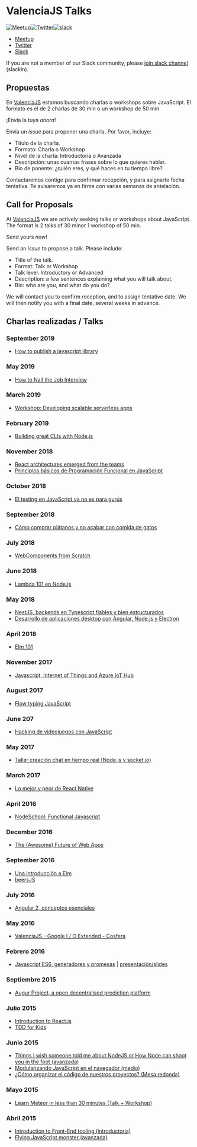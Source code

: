 # ValenciaJS Talks

[![Meetup](https://img.shields.io/badge/Meetup-Valencia--JS-red.svg?style=flat-square)](https://www.meetup.com/ValenciaJS)[![Twitter](https://img.shields.io/badge/Twitter-VlcJS-55acee.svg?style=flat-square)](https://twitter.com/VlcJS)[![slack](https://img.shields.io/badge/slack-valenciajs-f3005a.svg?style=flat-square)](https://valenciajs.slack.com)

- [Meetup](https://www.meetup.com/ValenciaJS)
- [Twitter](https://twitter.com/VlcJS)
- [Slack](https://valenciajs.slack.com)

If you are not a member of our Slack community, please [join slack channel](http://valenciajs.herokuapp.com/) (slackin).

## Propuestas

En [ValenciaJS](http://www.valenciajs.org/) estamos buscando charlas o workshops sobre JavaScript. El formato es el de 2 charlas de 30 min o un workshop de 50 min.

¡Envía la tuya *ahora*!

Envía un _issue_ para proponer una charla. Por favor, incluye:

* Título de la charla.
* Formato: Charla o Workshop
* Nivel de la charla: Introductoria o Avanzada
* Descripción: unas cuantas frases sobre lo que quieres hablar.
* Bio de ponente: ¿quién eres, y qué haces en tu tiempo libre?

Contactaremos contigo para confirmar recepción, y para asignarte fecha tentativa.
Te avisaremos ya en firme con varias semanas de antelación.

## Call for Proposals

At [ValenciaJS](http://www.valenciajs.org/) we are actively seeking talks or workshops about JavaScript. The format is 2 talks of 30 minor 1 workshop of 50 min.

Send yours *now*!

Send an _issue_ to propose a talk. Please include:

* Title of the talk.
* Format: Talk or Workshop
* Talk level: Introductory or Advanced
* Description: a few sentences explaining what you will talk about.
* Bio: who are you, and what do you do?

We will contact you to confirm reception, and to assign tentative date.
We will then notify you with a final date, several weeks in advance.

## Charlas realizadas / Talks

### September 2019
* [How to publish a javascript library](https://www.meetup.com/ValenciaJS/events/264595270/)

### May 2019
* [How to Nail the Job Interview](https://www.meetup.com/ValenciaJS/events/261227372/)

### March 2019
* [Workshop: Developing scalable serverless apps](https://www.meetup.com/ValenciaJS/events/259525450/)

### February 2019
* [Building great CLIs with Node.js](https://www.meetup.com/ValenciaJS/events/258572974/)

### November 2018
* [React architectures emerged from the teams](https://www.meetup.com/ValenciaJS/events/256538869/)
* [Principios básicos de Programación Funcional en JavaScript](https://www.meetup.com/ValenciaJS/events/255752889/)

### October 2018
* [El testing en JavaScript ya no es para gurús](https://www.meetup.com/ValenciaJS/events/254475973/)

### September 2018
* [Cómo comprar plátanos y no acabar con comida de gatos](https://www.meetup.com/ValenciaJS/events/254472784/)

### July 2018
* [WebComponents from Scratch](https://www.meetup.com/ValenciaJS/events/252866438/)

### June 2018
* [Lambda 101 en Node.js](https://www.meetup.com/ValenciaJS/events/251394109/)

### May 2018
* [NestJS, backends en Typescript fiables y bien estructurados](https://www.meetup.com/ValenciaJS/events/250871627/)
* [Desarrollo de aplicaciones desktop con Angular, Node.js y Electron](https://www.meetup.com/ValenciaJS/events/250062082/)

### April 2018
* [Elm 101](https://www.meetup.com/ValenciaJS/events/249496339/)

### November 2017
* [Javascript, Internet of Things and Azure IoT Hub](https://www.meetup.com/ValenciaJS/events/245071917/)

### August 2017
* [Flow typing JavaScript](https://www.meetup.com/ValenciaJS/events/242469697/)

### June 207
* [Hacking de videojuegos con JavaScript](https://www.meetup.com/ValenciaJS/events/240474519/)

### May 2017
* [Taller creación chat en tiempo real (Node.js y socket.io)](https://www.meetup.com/ValenciaJS/events/239795761/)

### March 2017
* [Lo mejor y peor de React Native](https://www.meetup.com/ValenciaJS/events/238249872/)

### April 2016

* [NodeSchool: Functional Javascript](http://www.meetup.com/ValenciaJS/events/230322517/)

### December 2016
* [The (Awesome) Future of Web Apps](https://www.meetup.com/ValenciaJS/events/235599502/)

### September 2016
* [Una introducción a Elm](https://www.meetup.com/ValenciaJS/events/234086273/)
* [beersJS](https://www.meetup.com/ValenciaJS/events/233587286/)

### July 2016
* [Angular 2, conceptos esenciales](https://www.meetup.com/ValenciaJS/events/231792716/)

### May 2016
* [ValenciaJS - Google I / O Extended - Cosfera](https://www.meetup.com/ValenciaJS/events/231148998/)

### Febrero 2016
* [Javascript ES6, generadores y promesas](http://www.meetup.com/ValenciaJS/events/228786386/) | [presentación/slides](http://es6.busrod.net/)


### Septiembre 2015
* [Augur Project, a open decentralised prediction platform](http://www.meetup.com/ValenciaJS/events/225289179/)

### Julio 2015
* [Introduction to React.js](http://www.meetup.com/es/ValenciaJS/events/223760927/)
* [TDD for Kids](http://www.meetup.com/es/ValenciaJS/events/223760927/)

### Junio 2015
* [Things I wish someone told me about NodeJS or How Node can shoot you in the foot (avanzada)](http://www.meetup.com/es/ValenciaJS/events/222892338/)
* [Modularizando JavaScript en el navegador (medio)](http://www.meetup.com/es/ValenciaJS/events/222892338/)
* [¿Cómo organizar el código de nuestros proyectos? (Mesa redonda)](http://www.meetup.com/es/ValenciaJS/events/223474228/)

### Mayo 2015
* [Learn Meteor in less than 30 minutes (Talk + Workshop)](https://docs.google.com/presentation/d/1KqPoL2h28ebHSBdm_sHYLAfSSM951d1J-HcXS2jIVec/edit?usp=sharing)

### Abril 2015
* [Introduction to Front-End tooling (introductoria)](http://bit.ly/vlcjs2-1)
* [Flying JavaScript monster (avanzada)](http://bit.ly/vlcjs2-2)
